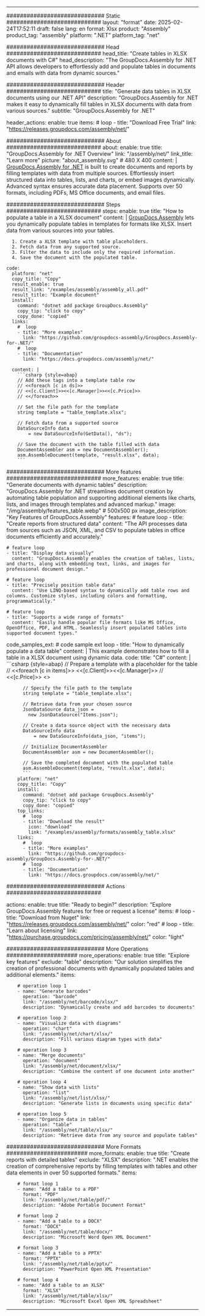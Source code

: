 



---
############################# Static ############################
layout: "format"
date:  2025-02-24T17:52:11
draft: false
lang: en
format: Xlsx
product: "Assembly"
product_tag: "assembly"
platform: ".NET"
platform_tag: "net"

############################# Head ############################
head_title: "Create tables in XLSX documents with C#"
head_description: "The GroupDocs.Assembly for .NET API allows developers to effortlessly add and populate tables in documents and emails with data from dynamic sources."

############################# Header ############################
title: "Generate data tables in XLSX documents using our .NET API" 
description: "GroupDocs.Assembly for .NET makes it easy to dynamically fill tables in XLSX documents with data from various sources."
subtitle: "GroupDocs.Assembly for .NET" 

header_actions:
  enable: true
  items:
    #  loop
    - title: "Download Free Trial"
      link: "https://releases.groupdocs.com/assembly/net/"
      
############################# About ############################
about:
    enable: true
    title: "GroupDocs.Assembly for .NET Overview"
    link: "/assembly/net/"
    link_title: "Learn more"
    picture: "about_assembly.svg" # 480 X 400
    content: |
       [GroupDocs.Assembly for .NET](/assembly/net/) is built to create documents and reports by filling templates with data from multiple sources. Effortlessly insert structured data into tables, lists, and charts, or embed images dynamically. Advanced syntax ensures accurate data placement. Supports over 50 formats, including PDFs, MS Office documents, and email files.

############################# Steps ############################
steps:
    enable: true
    title: "How to populate a table in a XLSX document"
    content: |
      [GroupDocs.Assembly](/assembly/net/) lets you dynamically populate tables in templates for formats like XLSX. Insert data from various sources into your tables.
      
      1. Create a XLSX template with table placeholders.
      2. Fetch data from any supported source.
      3. Filter the data to include only the required information.
      4. Save the document with the populated table.
   
    code:
      platform: "net"
      copy_title: "Copy"
      result_enable: true
      result_link: "/examples/assembly/assembly_all.pdf"
      result_title: "Example document"
      install:
        command: "dotnet add package GroupDocs.Assembly"
        copy_tip: "click to copy"
        copy_done: "copied"
      links:
        #  loop
        - title: "More examples"
          link: "https://github.com/groupdocs-assembly/GroupDocs.Assembly-for-.NET/"
        #  loop
        - title: "Documentation"
          link: "https://docs.groupdocs.com/assembly/net/"
          
      content: |
        ```csharp {style=abap}
        // Add these tags into a template table row
        // <<foreach [c in ds]>>
        // <<[c.Client]>><<[c.Manager]>><<[c.Price]>>
        // <</foreach>>

        // Set the file path for the template
        string template = "table_template.xlsx";

        // Fetch data from a supported source
        DataSourceInfo data 
            = new DataSourceInfo(GetData(), "ds");

        // Save the document with the table filled with data
        DocumentAssembler asm = new DocumentAssembler();
        asm.AssembleDocument(template, "result.xlsx", data);
        ```            

############################# More features ############################
more_features:
  enable: true
  title: "Generate documents with dynamic tables"
  description: "GroupDocs.Assembly for .NET streamlines document creation by automating table population and supporting additional elements like charts, lists, and images through templates and advanced markup."
  image: "/img/assembly/features_table.webp" # 500x500 px
  image_description: "Key Features of GroupDocs.Assembly"
  features:
    # feature loop
    - title: "Create reports from structured data"
      content: "The API processes data from sources such as JSON, XML, and CSV to populate tables in office documents efficiently and accurately."

    # feature loop
    - title: "Display data visually"
      content: "GroupDocs.Assembly enables the creation of tables, lists, and charts, along with embedding text, links, and images for professional document design."

    # feature loop
    - title: "Precisely position table data"
      content: "Use LINQ-based syntax to dynamically add table rows and columns. Customize styles, including colors and formatting, programmatically."

    # feature loop
    - title: "Supports a wide range of formats"
      content: "Easily handle popular file formats like MS Office, OpenOffice, PDF, and HTML. Seamlessly insert populated tables into supported document types."
      
  code_samples_ext:
    # code sample ext loop
    - title: "How to dynamically populate a data table"
      content: |
        This example demonstrates how to fill a table in a XLSX document using dynamic data.
      code:
        title: "C#"
        content: |
          ```csharp {style=abap}
          // Prepare a template with a placeholder for the table
          // <<foreach [c in items]>> <<[c.Client]>><<[c.Manager]>>
          // <<[c.Price]>> <</foreach>>

          // Specify the file path to the template
          string template = "table_template.xlsx";

          // Retrieve data from your chosen source
          JsonDataSource data_json = 
            new JsonDataSource("Items.json");

          // Create a data source object with the necessary data
          DataSourceInfo data 
              = new DataSourceInfo(data_json, "items");

          // Initialize DocumentAssembler
          DocumentAssembler asm = new DocumentAssembler();

          // Save the completed document with the populated table
          asm.AssembleDocument(template, "result.xlsx", data);
          ```
        platform: "net"
        copy_title: "Copy"
        install:
          command: "dotnet add package GroupDocs.Assembly"
          copy_tip: "click to copy"
          copy_done: "copied"
        top_links:
          #  loop
          - title: "Download the result"
            icon: "download"
            link: "/examples/assembly/formats/assembly_table.xlsx"
        links:
          #  loop
          - title: "More examples"
            link: "https://github.com/groupdocs-assembly/GroupDocs.Assembly-for-.NET/"
          #  loop
          - title: "Documentation"
            link: "https://docs.groupdocs.com/assembly/net/"
            

            


############################# Actions ############################

actions:
  enable: true
  title: "Ready to begin?"
  description: "Explore GroupDocs.Assembly features for free or request a license"
  items:
    #  loop
    - title: "Download from Nuget"
      link: "https://releases.groupdocs.com/assembly/net/"
      color: "red"
        #  loop
    - title: "Learn about licensing"
      link: "https://purchase.groupdocs.com/pricing/assembly/net/"
      color: "light"


############################# More Operations #####################
more_operations:
    enable: true
    title: "Explore key features"
    exclude: "table"
    description: "Our solution simplifies the creation of professional documents with dynamically populated tables and additional elements."
    items: 
          
        # operation loop 1
        - name: "Generate barcodes"
          operation: "barcode"
          link: "/assembly/net/barcode/xlsx/"
          description: "Dynamically create and add barcodes to documents"

        # operation loop 2
        - name: "Visualize data with diagrams"
          operation: "chart"
          link: "/assembly/net/chart/xlsx/"
          description: "Fill various diagram types with data"

        # operation loop 3
        - name: "Merge documents"
          operation: "document"
          link: "/assembly/net/document/xlsx/"
          description: "Combine the content of one document into another"

        # operation loop 4
        - name: "Show data with lists"
          operation: "list"
          link: "/assembly/net/list/xlsx/"
          description: "Generate lists in documents using specific data"

        # operation loop 5
        - name: "Organize data in tables"
          operation: "table"
          link: "/assembly/net/table/xlsx/"
          description: "Retrieve data from any source and populate tables"
         
          
############################# More Formats ########################
more_formats:
    enable: true
    title: "Create reports with detailed tables"
    exclude: "XLSX"
    description: ".NET enables the creation of comprehensive reports by filling templates with tables and other data elements in over 50 supported formats."
    items: 
          
        # format loop 1
        - name: "Add a table to a PDF"
          format: "PDF"
          link: "/assembly/net/table/pdf/"
          description: "Adobe Portable Document Format"
          
        # format loop 2
        - name: "Add a table to a DOCX"
          format: "DOCX"
          link: "/assembly/net/table/docx/"
          description: "Microsoft Word Open XML Document"
          
        # format loop 3
        - name: "Add a table to a PPTX"
          format: "PPTX"
          link: "/assembly/net/table/pptx/"
          description: "PowerPoint Open XML Presentation"
          
        # format loop 4
        - name: "Add a table to an XLSX"
          format: "XLSX"
          link: "/assembly/net/table/xlsx/"
          description: "Microsoft Excel Open XML Spreadsheet"


          

---